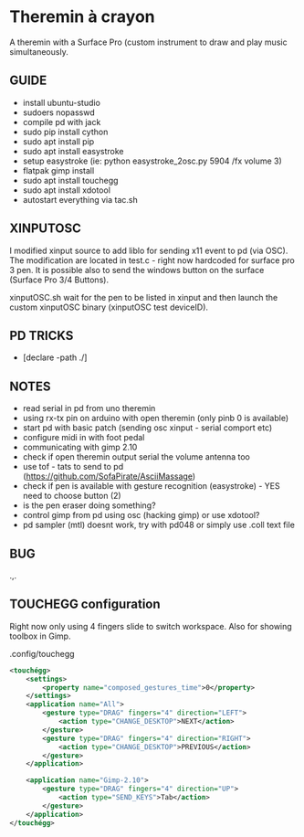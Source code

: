 # Theremin à crayon

A theremin with a Surface Pro (custom instrument to draw and play music simultaneously.


## GUIDE
- install ubuntu-studio
- sudoers nopasswd
- compile pd with jack
- sudo pip install cython
- sudo apt install pip
- sudo apt install easystroke
- setup easystroke (ie: python easystroke_2osc.py 5904 /fx volume 3)
- flatpak gimp install
- sudo apt install touchegg
- sudo apt install xdotool
- autostart everything via tac.sh

## XINPUTOSC

I modified xinput source to add liblo for sending x11 event to pd (via OSC). The modification are located in test.c - right now hardcoded for surface pro 3 pen. It is possible also to send the windows button on the surface (Surface Pro 3/4 Buttons).

xinputOSC.sh wait for the pen to be listed in xinput and then launch the custom xinputOSC binary (xinputOSC test deviceID).

## PD TRICKS

- [declare -path ./]

## NOTES

- read serial in pd from uno theremin
- using rx-tx pin on arduino with open theremin (only pinb 0 is available)
- start pd with basic patch (sending osc xinput - serial comport etc)
- configure midi in with foot pedal
- communicating with gimp 2.10
- check if open theremin output serial the volume antenna too
- use tof - tats to send to pd (https://github.com/SofaPirate/AsciiMassage)
- check if pen is available with gesture recognition (easystroke) - YES need to choose button (2)
- is the pen eraser doing something?
- control gimp from pd using osc (hacking gimp) or use xdotool?
- pd sampler (mtl) doesnt work, try with pd048 or simply use .coll text file

## BUG

.,.

## TOUCHEGG configuration

Right now only using 4 fingers slide to switch workspace. Also for showing toolbox in Gimp.

.config/touchegg
```xml
<touchégg>
    <settings>
        <property name="composed_gestures_time">0</property>
    </settings>
    <application name="All">
        <gesture type="DRAG" fingers="4" direction="LEFT">
            <action type="CHANGE_DESKTOP">NEXT</action>
        </gesture>
        <gesture type="DRAG" fingers="4" direction="RIGHT">
            <action type="CHANGE_DESKTOP">PREVIOUS</action>
        </gesture>
    </application>

    <application name="Gimp-2.10">
        <gesture type="DRAG" fingers="4" direction="UP">
            <action type="SEND_KEYS">Tab</action>
        </gesture>
    </application>
</touchégg>
```